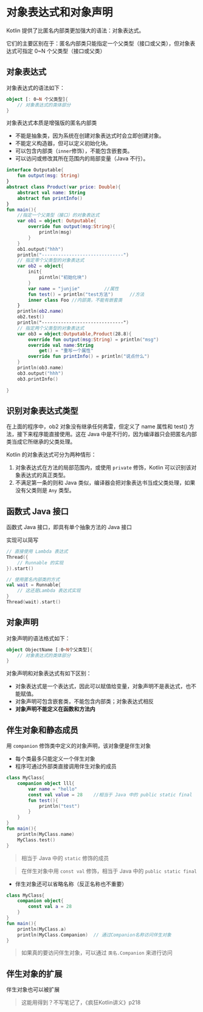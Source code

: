 # 对象表达式和对象声明

Kotlin 提供了比匿名内部类更加强大的语法：对象表达式。

它们的主要区别在于：匿名内部类只能指定一个父类型（接口或父类），但对象表达式可指定 0~N 个父类型（接口或父类）



## 对象表达式

对象表达式的语法如下：

```kotlin
object [: 0~N 个父类型]{
    // 对象表达式的类体部分
}
```

对象表达式本质是增强版的匿名内部类 

* 不能是抽象类，因为系统在创建对象表达式时会立即创建对象。
* 不能定义构造器，但可以定义初始化块。
* 可以包含内部类（`inner`修饰），不能包含嵌套类。
* 可以访问或修改其所在范围内的局部变量（Java 不行）。

```kotlin
interface Outputable{
    fun output(msg: String)
}
abstract class Product(var price: Double){
    abstract val name: String
    abstract fun printInfo()
}
fun main(){
    //指定一个父类型（接口）的对象表达式
    var ob1 = object: Outputable{
        override fun output(msg:String){
            println(msg)
        }
    }
    ob1.output("hhh")
    println("------------------------------")
    // 指定零个父类型的对象表达式
    var ob2 = object{
        init{
            pirntln("初始化块")
        }
        var name = "junjie"			//属性
        fun test() = println("test方法")		//方法
        inner class Foo	//内部类，不能有嵌套类
    }
    println(ob2.name)
    ob2.test()
    println("------------------------------")
    // 指定两个父类型的对象表达式
    var ob3 = object:Outputable,Product(28.8){
        override fun output(msg:String) = println("msg")
        override val name:String
        	get() = "重写一个属性"
        override fun printInfo() = println("说点什么")
    }
    println(ob3.name)
    ob3.output("hhh")
    ob3.printInfo()
    
}
```



## 识别对象表达式类型

在上面的程序中，ob2 对象没有继承任何弗雷，但定义了 name 属性和 test() 方法，接下来程序能直接使用。这在 Java 中是不行的，因为编译器只会把匿名内部类当成它所继承的父类处理。

Kotlin 的对象表达式可分为两种情形：

1. 对象表达式在方法的局部范围内，或使用 `private` 修饰，Kotlin 可以识别该对象表达式的真正类型。
2. 不满足第一条的则和 Java 类似，编译器会把对象表达书当成父类处理，如果没有父类则是 `Any` 类型。



## 函数式 Java 接口

函数式 Java 接口，即具有单个抽象方法的 Java 接口

实现可以简写

```kotlin
// 直接使用 Lambda 表达式
Thread({
    // Runnable 的实现
}).start()
```

```kotlin
// 使用匿名内部类的方式
val wait = Runnable{
    // 这还是Lambda 表达式实现
}
Thread(wait).start()
```



## 对象声明

对象声明的语法格式如下：

```kotlin
object ObjectName [:0~N个父类型]{
    // 对象表达式的类体部分
}
```

对象声明和对象表达式有如下区别：

* 对象表达式是一个表达式，因此可以赋值给变量，对象声明不是表达式，也不能赋值。
* 对象声明可包含嵌套类，不能包含内部类；对象表达式相反
* **对象声明不能定义在函数和方法内**



## 伴生对象和静态成员

用 `companion` 修饰类中定义的对象声明，该对象便是伴生对象

* 每个类最多只能定义一个伴生对象
* 程序可通过外部类直接调用伴生对象的成员

```kotlin
class MyClass{
    companion object lll{
        var name = "hello"
        const val value = 28	//相当于 Java 中的 public static final 
        fun test(){
            println("test")
        }
    }
}
fun main(){
    println(MyClass.name)
    MyClass.test()
}
```

> 相当于 Java 中的 `static` 修饰的成员

> 在伴生对象中用 `const val`  修饰，相当于 Java 中的 `public static final`

*  伴生对象还可以省略名称（反正名称也不重要）

```kotlin
class MyClass{
    companion object{
        const val a = 28
    }
}
fun main(){
    println(MyClass.a)
    println(MyClass.Companion)	// 通过Companion名称访问伴生对象
}
```

> 如果真的要访问伴生对象，可以通过 `类名.Companion` 来进行访问



## 伴生对象的扩展

伴生对象也可以被扩展

> 这能用得到？不写笔记了，《疯狂Kotlin讲义》p218
